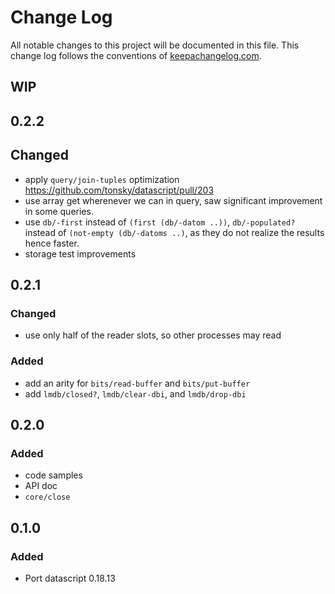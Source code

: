 # Change Log
All notable changes to this project will be documented in this file. This change log follows the conventions of [keepachangelog.com](http://keepachangelog.com/).


## WIP

## 0.2.2
## Changed
- apply `query/join-tuples` optimization https://github.com/tonsky/datascript/pull/203
- use array get wherenever we can in query, saw significant improvement in some queries.
- use `db/-first` instead of `(first (db/-datom ..))`, `db/-populated?` instead of `(not-empty (db/-datoms ..)`, as they do not realize the results hence faster.
- storage test improvements

## 0.2.1
### Changed
- use only half of the reader slots, so other processes may read

### Added
- add an arity for `bits/read-buffer` and `bits/put-buffer` 
- add `lmdb/closed?`, `lmdb/clear-dbi`, and `lmdb/drop-dbi`

## 0.2.0
### Added
- code samples
- API doc
- `core/close` 

## 0.1.0
### Added
- Port datascript 0.18.13
